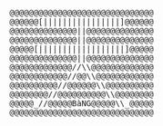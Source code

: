 <pre>
@@@@@@@@@@@@@@@@@@@@@@@@@@@@@@
@@@@@@[||||||||||||||||]@@@@@@
@@@@@@@@@@@@@@||@@@@@@@@@@@@@@
@@@@@@@@@@@@@@||@@@@@@@@@@@@@@
@@@@@[||||||||||||||||||]@@@@@
@@@@@@@@@@@@@@||@@@@@@@@@@@@@@
@@@@@@@@@@@@@//\\@@@@@@@@@@@@@
@@@@@@@@@@@@//@@\\@@@@@@@@@@@@
@@@@@@@@@@//@@@@@@\\@@@@@@@@@@
@@@@@@@@//@@@@@@@@@@\\@@@@@@@@
@@@@@_//@@@@@BàNG@@@@@\\_@@@@@
@@@@@@@@@@@@@@@@@@@@@@@@@@@@@@
</pre>
